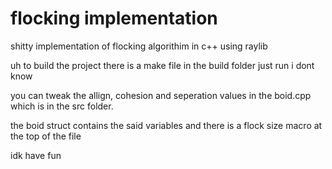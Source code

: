 # flocking implementation

shitty implementation of flocking algorithim in c++ using raylib

uh to build the project there is a make file in the build folder
just run i dont know

you can tweak the allign, cohesion and seperation values in the boid.cpp which is in the src folder.

the boid struct contains the said variables and there is a flock size macro at the top of the file

idk have fun
